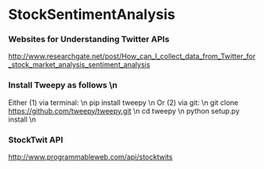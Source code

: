 # StockSentimentAnalysis

### Websites for Understanding Twitter APIs

http://www.researchgate.net/post/How_can_I_collect_data_from_Twitter_for_stock_market_analysis_sentiment_analysis


### Install Tweepy as follows \n
Either (1) via terminal: \n
pip install tweepy \n
Or (2) via git: \n
git clone https://github.com/tweepy/tweepy.git \n
cd tweepy \n
python setup.py install \n

### StockTwit API
http://www.programmableweb.com/api/stocktwits

